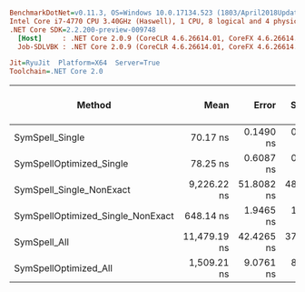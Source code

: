 ``` ini

BenchmarkDotNet=v0.11.3, OS=Windows 10.0.17134.523 (1803/April2018Update/Redstone4)
Intel Core i7-4770 CPU 3.40GHz (Haswell), 1 CPU, 8 logical and 4 physical cores
.NET Core SDK=2.2.200-preview-009748
  [Host]     : .NET Core 2.0.9 (CoreCLR 4.6.26614.01, CoreFX 4.6.26614.01), 64bit RyuJIT
  Job-SDLVBK : .NET Core 2.0.9 (CoreCLR 4.6.26614.01, CoreFX 4.6.26614.01), 64bit RyuJIT

Jit=RyuJit  Platform=X64  Server=True  
Toolchain=.NET Core 2.0  

```
|                            Method |         Mean |      Error |     StdDev |  Ratio | RatioSD | Gen 0/1k Op | Gen 1/1k Op | Gen 2/1k Op | Allocated Memory/Op |
|---------------------------------- |-------------:|-----------:|-----------:|-------:|--------:|------------:|------------:|------------:|--------------------:|
|                   SymSpell_Single |     70.17 ns |  0.1490 ns |  0.1321 ns |   1.00 |    0.00 |      0.0017 |           - |           - |               136 B |
|          SymSpellOptimized_Single |     78.25 ns |  0.6087 ns |  0.5083 ns |   1.12 |    0.01 |      0.0011 |           - |           - |                88 B |
|          SymSpell_Single_NonExact |  9,226.22 ns | 51.8082 ns | 48.4614 ns | 131.48 |    0.74 |      0.0610 |           - |           - |              5744 B |
| SymSpellOptimized_Single_NonExact |    648.14 ns |  1.9465 ns |  1.5197 ns |   9.24 |    0.03 |      0.0095 |           - |           - |               936 B |
|                      SymSpell_All | 11,479.19 ns | 42.4265 ns | 37.6100 ns | 163.60 |    0.46 |      0.1068 |           - |           - |              9704 B |
|             SymSpellOptimized_All |  1,509.21 ns |  9.0761 ns |  8.0457 ns |  21.51 |    0.10 |      0.0153 |           - |           - |              1368 B |

